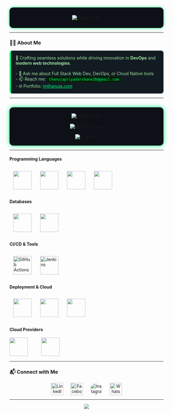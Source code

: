 <!-- Profile Header -->
<div align="center" style="background-color:#0d1117; padding: 25px 40px; border-radius: 12px; box-shadow: 0 0 10px #00ff7f;">
  <img 
    src="https://readme-typing-svg.herokuapp.com?font=Fira+Code&weight=600&size=26&pause=1200&color=00ff7f&center=true&vCenter=true&width=600&lines=Hi+there+%F0%9F%91%8B;I'm+Thanuja+Priyadarshane;Full+Stack+Developer+%7C+DevOps+Engineer;Lifelong+Tech+Explorer+%F0%9F%9A%80" 
    alt="Typing SVG" 
    style="max-width: 100%; white-space: nowrap;"
  />
</div>

---

<!-- Summary -->
### 👨‍💻 About Me
<div style="background-color:#121b22; border-left: 5px solid #00ff7f; padding: 15px; border-radius: 8px; color:#a1e6a1;">
  🚀 Crafting seamless solutions while driving innovation in <b>DevOps</b> and <b>modern web technologies</b>.<br><br>
  - 💬 Ask me about Full Stack Web Dev, DevOps, or Cloud Native tools<br>
  - 📫 Reach me: <code style="background:#002200; color:#00ff7f; padding: 2px 6px; border-radius:4px;">thanujapriyadarshane26@gmail.com</code><br>
  - 🌐 Portfolio: <a href="https://imthanuja.com" target="_blank" style="color:#00ff7f; text-decoration: underline;">imthanuja.com</a>
</div>

---

<!-- GitHub Stats -->
<div align="center" style="background-color:#0d1117; padding: 20px; border-radius: 12px; box-shadow: 0 0 15px #00ff7f; margin-top: 30px;">
  <img src="https://github-readme-stats.vercel.app/api?username=thanujaDev26&theme=dark&show_icons=true&count_private=true&hide_border=true&bg_color=0d1117&title_color=00ff7f&icon_color=00ff7f" alt="GitHub Stats" />
  <br /><br />
  <img src="https://github-readme-streak-stats.herokuapp.com/?user=thanujaDev26&theme=dark&hide_border=true&background=0d1117&stroke=00ff7f&fire=00ff7f" alt="GitHub Streak" />
  <br /><br />
  <img src="https://github-profile-trophy.vercel.app/?username=thanujaDev26&theme=darkhub&margin-w=15&margin-h=15" alt="Trophies" />
</div>

---

<!-- Tech Stack -->
#### Programming Languages
<p>
  <img src="https://cdn.jsdelivr.net/gh/devicons/devicon/icons/java/java-original.svg" width="60" style="margin: 12px;" onmouseout="this.style.transform='scale(1)'" />
  <img src="https://cdn.jsdelivr.net/gh/devicons/devicon/icons/javascript/javascript-original.svg" width="60" style="margin: 12px;" onmouseover="this.style.transform='scale(1.2)'" onmouseout="this.style.transform='scale(1)'" />
  <img src="https://cdn.jsdelivr.net/gh/devicons/devicon/icons/go/go-original.svg" width="60" style="margin: 12px;" onmouseover="this.style.transform='scale(1.2)'" onmouseout="this.style.transform='scale(1)'" />
  
  <img src="https://cdn.jsdelivr.net/gh/devicons/devicon/icons/python/python-original.svg" width="60" style="margin: 12px;" onmouseover="this.style.transform='scale(1.2)'" onmouseout="this.style.transform='scale(1)'" />
</p>


#### Databases
<p>
  <img src="https://cdn.jsdelivr.net/gh/devicons/devicon/icons/mysql/mysql-original.svg" width="60" style="margin: 12px;"/>
  <img src="https://cdn.jsdelivr.net/gh/devicons/devicon/icons/mongodb/mongodb-original.svg" width="60" style="margin: 12px;"/>
</p>

#### CI/CD & Tools
<p>
  <img src="https://avatars.githubusercontent.com/u/44036562?s=200&v=4" alt="GitHub Actions" width="60" style="margin: 12px;"/>
  <img src="https://www.jenkins.io/images/logos/jenkins/jenkins.png" alt="Jenkins" width="60" style="margin: 12px;"/>
</p>

#### Deployment & Cloud
<p>
  <img src="https://cdn.jsdelivr.net/gh/devicons/devicon/icons/docker/docker-original-wordmark.svg" width="60" style="margin: 12px;"/>
  <img src="https://cdn.jsdelivr.net/gh/devicons/devicon/icons/kubernetes/kubernetes-plain.svg" width="60" style="margin: 12px;"/>
  <img src="https://cdn.jsdelivr.net/gh/devicons/devicon/icons/terraform/terraform-original.svg" width="60" style="margin: 12px;"/>
</p>

#### Cloud Providers
<p>
  <img src="https://cdn.jsdelivr.net/gh/devicons/devicon/icons/amazonwebservices/amazonwebservices-original-wordmark.svg" width="60" style="margin-right: 20px;"/>
  <img src="https://cdn.jsdelivr.net/gh/devicons/devicon/icons/googlecloud/googlecloud-original.svg" width="60" style="margin-left: 20px;"/>
</p>
</div>

---

<!-- Connect Section -->

### 📬 Connect with Me

<div align="center" style="display: flex; justify-content: center; gap: 24px; margin-top: 20px; flex-wrap: wrap;">

  <a href="https://linkedin.com/in/thanuja-priyadarshane" target="_blank">
    <img src="https://cdn.jsdelivr.net/gh/devicons/devicon/icons/linkedin/linkedin-original.svg" alt="LinkedIn" width="40" />
  </a>

  <a href="https://facebook.com/thanuja.priyadarshana.14" target="_blank">
    <img src="https://cdn.jsdelivr.net/gh/devicons/devicon/icons/facebook/facebook-original.svg" alt="Facebook" width="40" />
  </a>

  <a href="https://instagram.com/_thanuja10_" target="_blank">
    <img src="https://upload.wikimedia.org/wikipedia/commons/a/a5/Instagram_icon.png" alt="Instagram" width="40" style="border-radius: 50%;" />
  </a>

  <a href="https://wa.me/94767274497" target="_blank">
    <img src="https://upload.wikimedia.org/wikipedia/commons/6/6b/WhatsApp.svg" alt="WhatsApp" width="40" />
  </a>

</div>




---

<!-- Profile views -->
<p align="center" style="color:#00ff7f; font-weight: bold;">
  <img src="https://komarev.com/ghpvc/?username=thanujaDev26&label=Profile%20Views&color=00ff7f&style=flat" />
</p>
